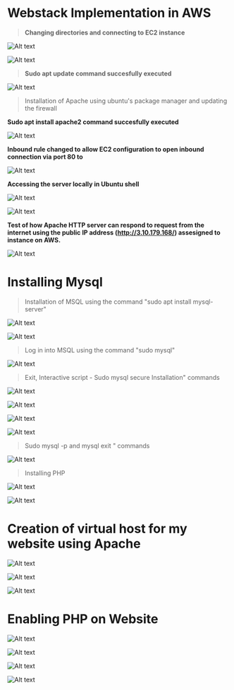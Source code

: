 
# **Webstack Implementation in AWS**

> **Changing directories and connecting to EC2 instance**


![Alt text](Images/Screenshot1p3.png)


![Alt text](Images/Screenshot2p3.png)


> **Sudo apt update command succesfully executed**


![Alt text](Images/Screenshot3p3.png)


> Installation of Apache using ubuntu's package manager and updating the firewall

**Sudo apt install apache2 command succesfully executed**


![Alt text](Images/Screenshot4p3.png)


**Inbound rule changed to allow EC2 configuration to open inbound connection via port 80 to**


![Alt text](Images/Screenshot6p3.png)



**Accessing the server locally in Ubuntu shell**


![Alt text](Images/Screenshot8p3.png)



![Alt text](Images/Screenshot7p3.png)



**Test of how Apache HTTP server can respond to request from the internet using the public IP address (http://3.10.179.168/) assesigned to instance on AWS.**


![Alt text](Images/Screenshot9p3.png)



# **Installing Mysql**

> Installation of MSQL using the command "sudo apt install mysql-server"


![Alt text](Images/Screenshot10p3.png)



![Alt text](Images/Screenshot11p3.png)



> Log in into MSQL using the command "sudo mysql"

![Alt text](Images/Screenshot12p3.png)



> Exit, Interactive script - Sudo mysql secure Installation" commands


![Alt text](Images/Screenshot13.png)


![Alt text](Images/Screenshot14p3.png)


![Alt text](Images/Screenshot15p3.png)


![Alt text](Images/Screenshot16p3.png)




> Sudo mysql -p and mysql exit " commands



![Alt text](Images/Screenshot17p3.png)




>Installing PHP


![Alt text](Images/Screenshot18p3.png)



![Alt text](Images/Screenshot20p3.png)




# **Creation of virtual host for my website using Apache**


![Alt text](Images/Screenshot4ap3.png)



![Alt text](Images/Screenshot4bp3.png)


![Alt text](Images/Screenshot4gp3.png)

# **Enabling PHP on Website**


![Alt text](Images/Screenshot4cp3.png)


![Alt text](Images/Screenshot4dp3.png)



![Alt text](Images/Screenshot4ep3.png)



![Alt text](Images/Screenshot4fp3.png)